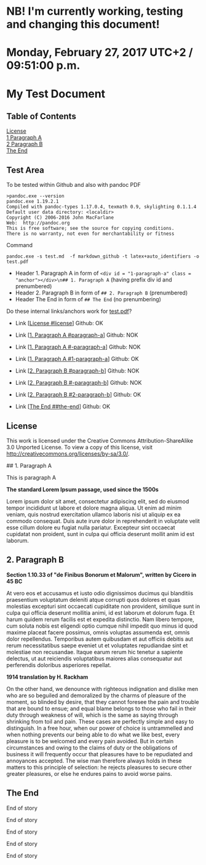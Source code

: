 # NB! I'm currently working, testing and changing this document!
# Monday, February 27, 2017 UTC+2 / 09:51:00 p.m.

# My Test Document

## Table of Contents

[License](#license)  
[1 Paragraph A](#1-paragraph-a)  
[2 Paragraph B](#2-paragraph-b)  
[The End](#the-end)  

## Test Area

To be tested within Github and also with pandoc PDF

	>pandoc.exe --version
	pandoc.exe 1.19.2.1
	Compiled with pandoc-types 1.17.0.4, texmath 0.9, skylighting 0.1.1.4
	Default user data directory: <localdir>
	Copyright (C) 2006-2016 John MacFarlane
	Web:  http://pandoc.org
	This is free software; see the source for copying conditions.
	There is no warranty, not even for merchantability or fitness

Command 

	pandoc.exe -s test.md  -f markdown_github -t latex+auto_identifiers -o test.pdf

- Header 1. Paragraph A in form of `<div id = "1-paragraph-a" class = "anchor"></div>\n## 1. Paragraph A` (having prefix div id and prenumbered)
- Header 2. Paragraph B in form of `## 2. Paragraph B` (prenumbered)
- Header The End in form of `## The End` (no prenumbering)

Do these internal links/anchors work for [test.pdf](test.pdf)?

- Link \[[License #license](#license)\] Github: OK

- Link \[[1. Paragraph A #paragraph-a](#paragraph-a)\]  Github: NOK
- Link \[[1. Paragraph A #-paragraph-a](#-paragraph-a)\]  Github: NOK
- Link \[[1. Paragraph A #1-paragraph-a](#1-paragraph-a)\]  Github: OK

- Link \[[2. Paragraph B #paragraph-b](#paragraph-b)\] Github: NOK
- Link \[[2. Paragraph B #-paragraph-b](#-paragraph-b)\]  Github: NOK
- Link \[[2. Paragraph B #2-paragraph-b](#2-paragraph-b)\]  Github: OK

- Link \[[The End ##the-end](#the-end)\]  Github: OK


## License

This work is licensed under the Creative Commons Attribution-ShareAlike 3.0 Unported License. To view a copy of this license, visit http://creativecommons.org/licenses/by-sa/3.0/.

<div id = "1-paragraph-a" class = "anchor"></div>
## 1. Paragraph A

This is paragraph A

**The standard Lorem Ipsum passage, used since the 1500s**

Lorem ipsum dolor sit amet, consectetur adipiscing elit, sed do eiusmod tempor incididunt ut labore et dolore magna aliqua. Ut enim ad minim veniam, quis nostrud exercitation ullamco laboris nisi ut aliquip ex ea commodo consequat. Duis aute irure dolor in reprehenderit in voluptate velit esse cillum dolore eu fugiat nulla pariatur. Excepteur sint occaecat cupidatat non proident, sunt in culpa qui officia deserunt mollit anim id est laborum.

## 2. Paragraph B

**Section 1.10.33 of "de Finibus Bonorum et Malorum", written by Cicero in 45 BC**

At vero eos et accusamus et iusto odio dignissimos ducimus qui blanditiis praesentium voluptatum deleniti atque corrupti quos dolores et quas molestias excepturi sint occaecati cupiditate non provident, similique sunt in culpa qui officia deserunt mollitia animi, id est laborum et dolorum fuga. Et harum quidem rerum facilis est et expedita distinctio. Nam libero tempore, cum soluta nobis est eligendi optio cumque nihil impedit quo minus id quod maxime placeat facere possimus, omnis voluptas assumenda est, omnis dolor repellendus. Temporibus autem quibusdam et aut officiis debitis aut rerum necessitatibus saepe eveniet ut et voluptates repudiandae sint et molestiae non recusandae. Itaque earum rerum hic tenetur a sapiente delectus, ut aut reiciendis voluptatibus maiores alias consequatur aut perferendis doloribus asperiores repellat.

**1914 translation by H. Rackham**

On the other hand, we denounce with righteous indignation and dislike men who are so beguiled and demoralized by the charms of pleasure of the moment, so blinded by desire, that they cannot foresee the pain and trouble that are bound to ensue; and equal blame belongs to those who fail in their duty through weakness of will, which is the same as saying through shrinking from toil and pain. These cases are perfectly simple and easy to distinguish. In a free hour, when our power of choice is untrammelled and when nothing prevents our being able to do what we like best, every pleasure is to be welcomed and every pain avoided. But in certain circumstances and owing to the claims of duty or the obligations of business it will frequently occur that pleasures have to be repudiated and annoyances accepted. The wise man therefore always holds in these matters to this principle of selection: he rejects pleasures to secure other greater pleasures, or else he endures pains to avoid worse pains.

## The End

End of story

End of story

End of story

End of story

End of story
